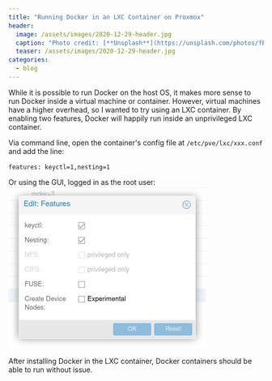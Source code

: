 ```yaml
---
title: "Running Docker in an LXC Container on Proxmox"
header:
  image: /assets/images/2020-12-29-header.jpg
  caption: "Photo credit: [**Unsplash**](https://unsplash.com/photos/fBZOVyF-96w)"
  teaser: /assets/images/2020-12-29-header.jpg
categories:
  - blog
---
```


While it is possible to run Docker on the host OS, it makes more sense to run Docker inside a virtual machine or container. However, virtual machines have a higher overhead, so I wanted to try using an LXC container. By enabling two features, Docker will happily run inside an unprivileged LXC container.

Via command line, open the container's config file at `/etc/pve/lxc/xxx.conf` and add the line: 
```
features: keyctl=1,nesting=1
```

Or using the GUI, logged in as the root user:
![Proxmox GUI](/assets/images/2020-12-29-proxmox.jpg)

After installing Docker in the LXC container, Docker containers should be able to run without issue.